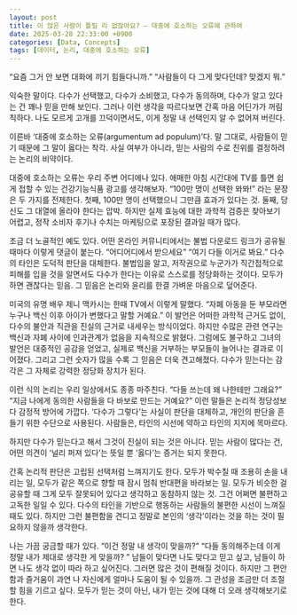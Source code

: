 ```yaml
---
layout: post
title: 이 많은 사람이 틀릴 리 없잖아요? – 대중에 호소하는 오류에 관하여
date: 2025-03-28 22:33:00 +0900
categories: [Data, Concepts]
tags: [데이터, 논리, 대중에 호소하는 오류]
---
```


“요즘 그거 안 보면 대화에 끼기 힘들다니까.” “사람들이 다 그게 맞다던데? 맞겠지 뭐.”

익숙한 말이다. 다수가 선택했고, 다수가 소비했고, 다수가 동의하며, 다수가 알고 있다는 건 꽤나 믿을 만해 보인다. 그러나 이런 생각을 따르다보면 간혹 마음 어딘가가 꺼림칙하다. 나도 모르게 고개를 끄덕이면서도, 이게 정말 내 선택인지 알 수 없어져 버린다.

이른바 ‘대중에 호소하는 오류(argumentum ad populum)’다. 말 그대로, 사람들이 믿기 때문에 그 말이 옳다는 착각. 사실 여부가 아니라, 믿는 사람의 수로 진위를 결정하려는 논리의 비약이다.

대중에 호소하는 오류는 우리 주변 어디에나 있다. 애매한 아침 시간대에 TV를 틀면 쉽게 접할 수 있는 건강기능식품 광고를 생각해보자. “100만 명이 선택한 뫄뫄!” 라는 문장은 두 가지를 전제한다. 첫째, 100만 명이 선택했으니 그만큼 효과가 있다는 것. 둘째, 당신도 그 대열에 올라야 한다는 압박. 하지만 실제 효능에 대한 과학적 검증은 찾아보기 어렵고, 정작 소비자 후기나 수치는 마케팅으로 포장된 결과일 때가 많다.

조금 더 노골적인 예도 있다. 어떤 온라인 커뮤니티에서는 불법 다운로드 링크가 공유될 때마다 이렇게 댓글이 붙는다. “어디어디에서 받으세요” “여기 다들 이거로 봐요.” 다수의 타인은 도덕적 판단을 대체한다. 불법임을 알고, 저작권으로 누군가가 직간접적으로 피해를 입을 것을 알면서도 다수가 한다는 이유로 스스로를 정당화하는 것이다. 모두가 하면 괜찮다는 믿음. 그 믿음은 논리와 윤리를 한결 가벼운 마음으로 덮어준다.

미국의 유명 배우 제니 맥카시는 한때 TV에서 이렇게 말했다. “자폐 아동을 둔 부모라면 누구나 백신 이후 아이가 변했다고 말할 거예요.” 이 발언은 어떠한 과학적 근거도 없이, 다수의 불안과 직관을 진실의 근거로 내세우는 방식이었다. 하지만 수많은 관련 연구는 백신과 자폐 사이에 인과관계가 없음을 지속적으로 밝혔다. 그럼에도 불구하고 그녀의 발언은 대중적인 공감을 얻었고, 실제로 백신을 거부하는 부모들이 늘어나는 결과로 이어졌다. 그리고 그런 숫자가 많을 수록 그 믿음은 더욱 견고해졌다. 다수가 믿는다는 감각은 그 자체로 강력한 정당화 장치가 된다.

이런 식의 논리는 우리 일상에서도 종종 마주친다. “다들 쓰는데 왜 나한테만 그래요?” “지금 나에게 동의한 사람들을 다 바보로 만드는 거예요?” 이런 말들은 논리적 정당성보다 감정적 방어에 가깝다. ‘다수가 그렇다’는 사실이 판단을 대체하고, 개인의 판단을 흔들기 위한 수단으로 사용된다. 사람들은, 타인의 시선에 약하고 타인의 지지에 목마르다.

하지만 다수가 믿는다고 해서 그것이 진실이 되는 것은 아니다. 믿는 사람이 많다는 건, 어떤 의견이 ‘널리 퍼져 있다’는 뜻일 뿐 ‘옳다’는 증거는 되지 못한다.

간혹 논리적 판단은 고립된 선택처럼 느껴지기도 한다. 모두가 박수칠 때 조용히 손을 내리는 일, 모두가 같은 쪽으로 향할 때 잠시 멈춰 반대편을 바라보는 일. 모두가 비슷한 걸 공유할 때 그게 모두 잘못되어 있다고 생각하고 동참하지 않는 것. 그건 어쩌면 불편하고 고독한 일일 수 있다. 다수의 타인을 기반으로 행동하는 사람들의 불편한 시선이 느껴질 때도 있다. 하지만 그런 불편함을 견디고 정말로 본인의 ‘생각’이라는 것을 하는 것이 필요하지 않을까 생각한다.

나는 가끔 궁금할 때가 있다. “이건 정말 내 생각이 맞을까?” “다들 동의해주는데 이게 정말 내가 제대로 생각한 게 맞을까? ” 남들이 맞다면 나도 맞다고 믿고 싶고, 남들이 하면 나도 생각 없이 따라 하고 싶어진다. 그러면 많은 것이 편해질 것이다. 하지만 그 편안함과 즐거움이 과연 나 자신에게 얼마나 도움이 될 수 있을까. 그 관성을 조금만 더 조절할 힘을 기르고 싶다. 모두가 믿는 것이 아닌, 내가 믿는 것에 대해 더 오래 생각해보기로 한다.
